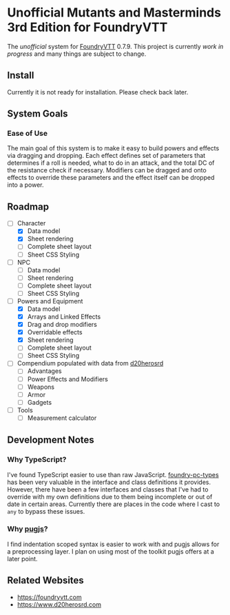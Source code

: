 # Unofficial Mutants and Masterminds 3rd Edition for FoundryVTT
The *unofficial* system for [FoundryVTT](https://foundryvtt.com) 0.7.9. This project is currently
*work in progress* and many things are subject to change.

## Install
Currently it is not ready for installation. Please check back later.

## System Goals
### Ease of Use
The main goal of this system is to make it easy to build powers and effects via dragging and dropping. Each effect defines set of parameters that determines if a roll is needed, what to do in
an attack, and the total DC of the resistance check if necessary. Modifiers can be dragged and 
onto effects to override these parameters and the effect itself can be dropped into a power.

## Roadmap
- [ ] Character
    - [x] Data model
    - [x] Sheet rendering
    - [ ] Complete sheet layout
    - [ ] Sheet CSS Styling
- [ ] NPC
    - [ ] Data model
    - [ ] Sheet rendering
    - [ ] Complete sheet layout
    - [ ] Sheet CSS Styling
- [ ] Powers and Equipment
    - [x] Data model
    - [x] Arrays and Linked Effects
    - [x] Drag and drop modifiers
    - [x] Overridable effects
    - [x] Sheet rendering
    - [ ] Complete sheet layout
    - [ ] Sheet CSS Styling
- [ ] Compendium populated with data from [d20herosrd](https://www.d20herosrd.com)
    - [ ] Advantages
    - [ ] Power Effects and Modifiers
    - [ ] Weapons
    - [ ] Armor
    - [ ] Gadgets
- [ ] Tools
    - [ ] Measurement calculator

## Development Notes

### Why TypeScript?
I've found TypeScript easier to use than raw JavaScript.
[foundry-pc-types](https://gitlab.com/foundry-projects/foundry-pc/foundry-pc-types) has been
very valuable in the interface and class definitions it provides. However, there have been a few
interfaces and classes that I've had to override with my own definitions due to them being incomplete
or out of date in certain areas. Currently there are places in the code where I cast to `any` to
bypass these issues.

### Why [pugjs](https://pugjs.org)?
I find indentation scoped syntax is easier to work with and pugjs allows for a preprocessing layer.
I plan on using most of the toolkit pugjs offers at a later point.

## Related Websites
- https://foundryvtt.com
- https://www.d20herosrd.com
